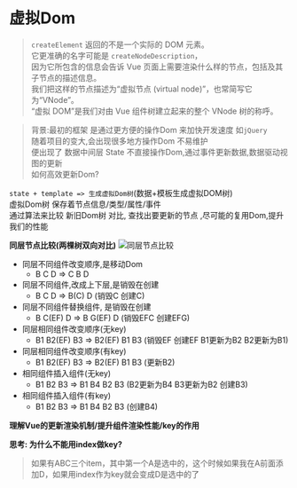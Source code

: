 # 虚拟Dom
>`createElement` 返回的不是一个实际的 DOM 元素。\
它更准确的名字可能是 `createNodeDescription`，\
因为它所包含的信息会告诉 Vue 页面上需要渲染什么样的节点，包括及其子节点的描述信息。\
我们把这样的节点描述为“虚拟节点 (virtual node)”，也常简写它为“VNode”。\
“虚拟 DOM”是我们对由 Vue 组件树建立起来的整个 VNode 树的称呼。

>背景:最初的框架 是通过更方便的操作Dom 来加快开发速度 如`jQuery`\
随着项目的变大,会出现很多地方操作Dom 不易维护\
便出现了 数据中间层 State 不直接操作Dom,通过事件更新数据,数据驱动视图的更新\
如何高效更新Dom?

`state + template => 生成虚拟Dom树`(数据+模板生成虚拟DOM树)\
虚拟Dom树 保存着节点信息/类型/属性/事件\
通过算法来比较 新旧Dom树 对比, 查找出要更新的节点 ,尽可能的复用Dom,提升我们的性能

**同层节点比较(两棵树双向对比)**
 ![同层节点比较](https://raw.githubusercontent.com/luobosiji/blog/master/resources/Vue/tongcengcompare.png)
 - 同层不同组件改变顺序,是移动Dom
   -  B C D => C B D
-  同层不同组件,改成上下层,是销毁在创建
   -  B C D => B(C) D (销毁C 创建C)
-  同层不同组件替换组件, 是销毁在创建
   -  B C(EF) D => B G(EF) D (销毁EFC 创建EFG)
-  同层相同组件改变顺序(无key)
   -  B1 B2(EF) B3 => B2(EF) B1 B3 (销毁EF 创建EF B1更新为B2 B2更新为B1) 
-  同层相同组件改变顺序(有key)
   -  B1 B2(EF) B3 => B2(EF) B1 B3 (更新B2)
-  相同组件插入组件(无key)
   -  B1 B2 B3 => B1 B4 B2 B3 (B2更新为B4 B3更新为B2 创建B3)
-  相同组件插入组件(有key)
   -  B1 B2 B3 => B1 B4 B2 B3 (创建B4)


**理解Vue的更新渲染机制/提升组件渲染性能/key的作用**

**思考: 为什么不能用index做key?**
>如果有ABC三个item，其中第一个A是选中的，这个时候如果我在A前面添加D，如果用index作为key就会变成D是选中的了